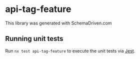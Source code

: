 
# api-tag-feature

This library was generated with SchemaDriven.com

## Running unit tests

Run `nx test api-tag-feature` to execute the unit tests via [Jest](https://jestjs.io).

